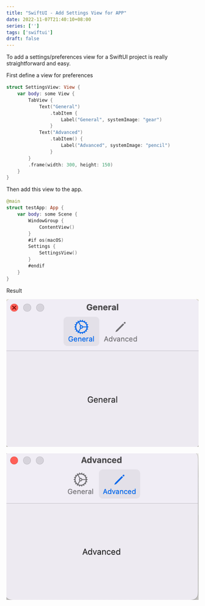 ```yaml
---
title: "SwiftUI - Add Settings View for APP"
date: 2022-11-07T21:40:10+08:00
series: ['']
tags: ['swiftui']
draft: false
---
```


To add a settings/preferences view for a SwiftUI project is really straightforward and easy.

First define a view for preferences

```swift
struct SettingsView: View {
    var body: some View {
        TabView {
            Text("General")
                .tabItem {
                    Label("General", systemImage: "gear")
                }
            Text("Advanced")
                .tabItem() {
                    Label("Advanced", systemImage: "pencil")
                }
        }
        .frame(width: 300, height: 150)
    }
}
```

Then add this view to the app.

```swift
@main
struct testApp: App {
    var body: some Scene {
        WindowGroup {
            ContentView()
        }
        #if os(macOS)
        Settings {
            SettingsView()
        }
        #endif
    }
}
```

Result

![2022-11-07-pZnCps](https://raw.githubusercontent.com/yistc/images-for-blog-1/main/blog/2022-11-07-pZnCps.png)

![2022-11-07-J77tkJ](https://raw.githubusercontent.com/yistc/images-for-blog-1/main/blog/2022-11-07-J77tkJ.png)

